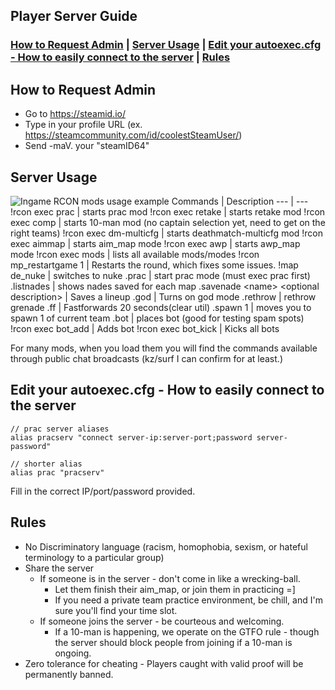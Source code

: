 ## Player Server Guide
### [How to Request Admin](#how-to-request-admin) | [Server Usage](#server-usage) | [Edit your autoexec.cfg - How to easily connect to the server](#edit-your-autoexeccfg---how-to-easily-connect-to-the-server) | [Rules](#rules)


## How to Request Admin
* Go to https://steamid.io/ 
* Type in your profile URL (ex. https://steamcommunity.com/id/coolestSteamUser/) 
* Send -maV. your "steamID64"

## Server Usage
![Ingame RCON mods usage example](https://i.imgur.com/Siv4EQn.png)
Commands | Description
--- | --- 
!rcon exec prac | starts prac mod
!rcon exec retake | starts retake mod
!rcon exec comp | starts 10-man mod (no captain selection yet, need to get on the right teams)
!rcon exec dm-multicfg | starts deathmatch-multicfg mod
!rcon exec aimmap | starts aim_map mode
!rcon exec awp | starts awp_map mode
!rcon exec mods | lists all available mods/modes
!rcon mp_restartgame 1 | Restarts the round, which fixes some issues.
!map de_nuke | switches to nuke
.prac | start prac mode (must exec prac first)
.listnades | shows nades saved for each map
.savenade \<name\> \<optional description\> |  Saves a lineup
.god | Turns on god mode
.rethrow | rethrow grenade
.ff | Fastforwards 20 seconds(clear util)
.spawn 1 | moves you to spawn 1 of current team
.bot | places bot (good for testing spam spots)
!rcon exec bot_add | Adds bot
!rcon exec bot_kick | Kicks all bots

For many mods, when you load them you will find the commands available through public chat broadcasts (kz/surf I can confirm for at least.)

## Edit your autoexec.cfg - How to easily connect to the server
```
// prac server aliases
alias pracserv "connect server-ip:server-port;password server-password"

// shorter alias
alias prac "pracserv"
```
Fill in the correct IP/port/password provided.

## Rules 
* No Discriminatory language (racism, homophobia, sexism, or hateful terminology to a particular group)
* Share the server
    * If someone is in the server - don't come in like a wrecking-ball.
        * Let them finish their aim_map, or join them in practicing =]
        * If you need a private team practice environment, be chill, and I'm sure you'll find your time slot.
    * If someone joins the server - be courteous and welcoming.
        * If a 10-man is happening, we operate on the GTFO rule - though the server should block people from joining if a 10-man is ongoing.
* Zero tolerance for cheating - Players caught with valid proof will be permanently banned. 